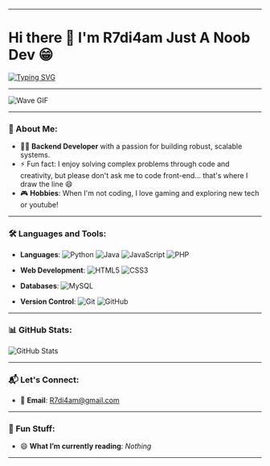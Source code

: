 
---

# Hi there 👋 I'm R7di4am Just A Noob Dev 😁

[![Typing SVG](https://readme-typing-svg.demolab.com/?font=Fira+Code&pause=1000&color=fff&width=720&lines=Hi%2C+I%27m+R7di4am.++I+am+working+as+a+Back-End+Developer)](https://git.io/typing-svg)

---

![Wave GIF](https://user-images.githubusercontent.com/89845641/220167426-0c5f630e-6d56-4617-9775-71c2bd025b4f.gif)

---

### 🚀 About Me:
- 👨‍💻 **Backend Developer** with a passion for building robust, scalable systems.
- ⚡ Fun fact: I enjoy solving complex problems through code and creativity, but please don't ask me to code front-end... that's where I draw the line 😄
- 🎮 **Hobbies**: When I'm not coding, I love gaming and exploring new tech or youtube!
---

### 🛠️ Languages and Tools:

- **Languages**:
    ![Python](https://img.shields.io/badge/python-3670A0?style=for-the-badge&logo=python&logoColor=ffdd54)
    ![Java](https://img.shields.io/badge/java-%23ED8B00.svg?style=for-the-badge&logo=java&logoColor=white)
    ![JavaScript](https://img.shields.io/badge/javascript-%23323330.svg?style=for-the-badge&logo=javascript&logoColor=%23F7DF1E)
    ![PHP](https://img.shields.io/badge/php-%23777BB4.svg?style=for-the-badge&logo=php&logoColor=white)

- **Web Development**:
    ![HTML5](https://img.shields.io/badge/html5-%23E34F26.svg?style=for-the-badge&logo=html5&logoColor=white)
    ![CSS3](https://img.shields.io/badge/css3-%231572B6.svg?style=for-the-badge&logo=css3&logoColor=white)

- **Databases**:
    ![MySQL](https://img.shields.io/badge/mysql-%2300f.svg?style=for-the-badge&logo=mysql&logoColor=white)

- **Version Control**:
    ![Git](https://img.shields.io/badge/git-%23F1502F.svg?style=for-the-badge&logo=git&logoColor=white)
    ![GitHub](https://img.shields.io/badge/github-%23121011.svg?style=for-the-badge&logo=github&logoColor=white)

---

### 📊 GitHub Stats:

![GitHub Stats](https://github-profile-summary-cards.vercel.app/api/cards/stats?username=R7di4am&theme=github_dark)

---

### 📬 Let's Connect:

- 📧 **Email**: [R7di4am@gmail.com](mailto:R7di4am@gmail.com)

---

### 🌟 Fun Stuff:

- 😄 **What I’m currently reading**: *Nothing*  

---
